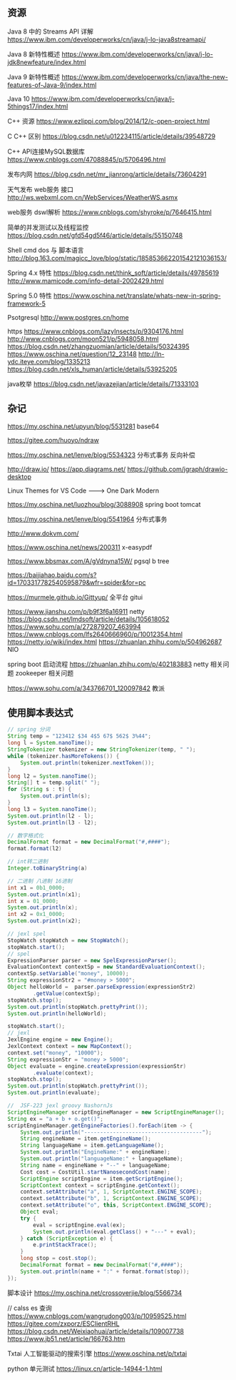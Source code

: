 
## 资源
Java 8 中的 Streams API 详解
https://www.ibm.com/developerworks/cn/java/j-lo-java8streamapi/

Java 8 新特性概述
https://www.ibm.com/developerworks/cn/java/j-lo-jdk8newfeature/index.html

Java 9 新特性概述
https://www.ibm.com/developerworks/cn/java/the-new-features-of-Java-9/index.html

Java 10
https://www.ibm.com/developerworks/cn/java/j-5things17/index.html

C++ 资源
https://www.ezlippi.com/blog/2014/12/c-open-project.html

C C++ 区别
https://blog.csdn.net/u012234115/article/details/39548729

C++ API连接MySQL数据库
https://www.cnblogs.com/47088845/p/5706496.html

发布内网
https://blog.csdn.net/mr_jianrong/article/details/73604291

天气发布 web服务 接口
http://ws.webxml.com.cn/WebServices/WeatherWS.asmx

web服务 dswl解析
https://www.cnblogs.com/shyroke/p/7646415.html

简单的并发测试以及线程监控
https://blog.csdn.net/gfd54gd5f46/article/details/55150748

Shell cmd dos 与 脚本语言
http://blog.163.com/magicc_love/blog/static/185853662201542121036153/

Spring 4.x 特性
https://blog.csdn.net/think_soft/article/details/49785619
http://www.mamicode.com/info-detail-2002429.html

Spring 5.0 特性
https://www.oschina.net/translate/whats-new-in-spring-framework-5

Psotgresql
http://www.postgres.cn/home

https
https://www.cnblogs.com/lazyInsects/p/9304176.html
http://www.cnblogs.com/moon521/p/5948058.html
https://blog.csdn.net/zhangzuomian/article/details/50324395
https://www.oschina.net/question/12_23148
http://ln-ydc.iteye.com/blog/1335213
https://blog.csdn.net/xls_human/article/details/53925205

java枚举
https://blog.csdn.net/javazejian/article/details/71333103

## 杂记

https://my.oschina.net/upyun/blog/5531281 base64

https://gitee.com/huoyo/ndraw

https://my.oschina.net/lenve/blog/5534323 分布式事务 反向补偿

http://draw.io/ https://app.diagrams.net/ https://github.com/jgraph/drawio-desktop 

Linux Themes for VS Code ---> One Dark Modern

https://my.oschina.net/luozhou/blog/3088908 spring boot tomcat

https://my.oschina.net/lenve/blog/5541964 分布式事务

http://www.dokvm.com/

https://www.oschina.net/news/200311 x-easypdf 

https://www.bbsmax.com/A/gVdnyna15W/ pgsql b tree

https://baijiahao.baidu.com/s?id=1703317782540595879&wfr=spider&for=pc 

https://murmele.github.io/Gittyup/ 全平台 gitui


https://www.jianshu.com/p/b9f3f6a16911 netty
https://blog.csdn.net/lmdsoft/article/details/105618052
https://www.sohu.com/a/272879207_463994
https://www.cnblogs.com/lfs2640666960/p/10012354.html
https://netty.io/wiki/index.html
https://zhuanlan.zhihu.com/p/504962687 NIO

spring boot  启动流程  https://zhuanlan.zhihu.com/p/402183883
netty  相关问题
zookeeper 相关问题


https://www.sohu.com/a/343766701_120097842  教派

## 使用脚本表达式

```java
// spring 分词
String temp = "123412 $34 4$5 67$ 562$ 3%44";
long l = System.nanoTime();
StringTokenizer tokenizer = new StringTokenizer(temp, " ");
while (tokenizer.hasMoreTokens()) {
    System.out.println(tokenizer.nextToken());
}
long l2 = System.nanoTime();
String[] t = temp.split(" ");
for (String s : t) {
    System.out.println(s);
}
long l3 = System.nanoTime();
System.out.println(l2 - l);
System.out.println(l3 - l2);

// 数字格式化
DecimalFormat format = new DecimalFormat("#,####");
format.format(l2)

// int转二进制
Integer.toBinaryString(a)

// 二进制 八进制 16进制
int x1 = 0b1_0000;
System.out.println(x1);
int x = 01_0000;
System.out.println(x);
int x2 = 0x1_0000;
System.out.println(x2);

// jexl spel
StopWatch stopWatch = new StopWatch();
stopWatch.start();
// spel
ExpressionParser parser = new SpelExpressionParser();
EvaluationContext contextSp = new StandardEvaluationContext();
contextSp.setVariable("money", 10000);
String expressionStr2 = "#money > 5000";
Object helloWorld =  parser.parseExpression(expressionStr2)
        .getValue(contextSp);
stopWatch.stop();
System.out.println(stopWatch.prettyPrint());
System.out.println(helloWorld);

stopWatch.start();
// jexl
JexlEngine engine = new Engine();
JexlContext context = new MapContext();
context.set("money", "10000");
String expressionStr = "money > 5000";
Object evaluate = engine.createExpression(expressionStr)
        .evaluate(context);
stopWatch.stop();
System.out.println(stopWatch.prettyPrint());
System.out.println(evaluate);

//  JSF-223 jexl groovy NashornJs 
ScriptEngineManager scriptEngineManager = new ScriptEngineManager();
String ex = "a + b + o.get()";
scriptEngineManager.getEngineFactories().forEach(item -> {
    System.out.println("-------------------------------------");
    String engineName = item.getEngineName();
    String languageName = item.getLanguageName();
    System.out.println("EngineName:" + engineName);
    System.out.println("languageName:" + languageName);
    String name = engineName + "--" + languageName;
    Cost cost = CostUtil.startNanosecondCost(name);
    ScriptEngine scriptEngine = item.getScriptEngine();
    ScriptContext context = scriptEngine.getContext();
    context.setAttribute("a", 1, ScriptContext.ENGINE_SCOPE);
    context.setAttribute("b", 1, ScriptContext.ENGINE_SCOPE);
    context.setAttribute("o", this, ScriptContext.ENGINE_SCOPE);
    Object eval;
    try {
        eval = scriptEngine.eval(ex);
        System.out.println(eval.getClass() + "---" + eval);
    } catch (ScriptException e) {
        e.printStackTrace();
    }
    long stop = cost.stop();
    DecimalFormat format = new DecimalFormat("#,####");
    System.out.println(name + ":" + format.format(stop));
});

```
脚本设计
https://my.oschina.net/crossoverjie/blog/5566734

// calss
es 查询
https://www.cnblogs.com/wangrudong003/p/10959525.html
https://gitee.com/zxporz/ESClientRHL
https://blog.csdn.net/Weixiaohuai/article/details/109007738
https://www.jb51.net/article/166763.htm

Txtai 人工智能驱动的搜索引擎
https://www.oschina.net/p/txtai

python 单元测试
https://linux.cn/article-14944-1.html